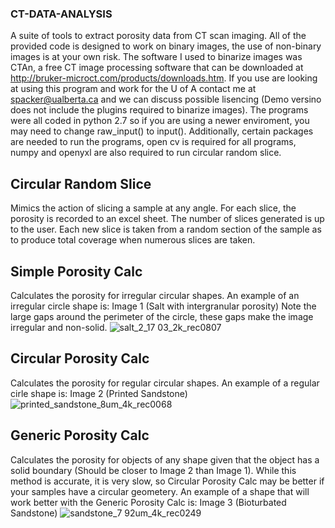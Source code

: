 ### CT-DATA-ANALYSIS
A suite of tools to extract porosity data from CT scan imaging. All of the provided code is designed to work on binary images, the use of non-binary images is at your own risk. The software I used to binarize images was CTAn, a free CT image processing software that can be downloaded at http://bruker-microct.com/products/downloads.htm. If you use are looking at using this program and work for the U of A contact me at spacker@ualberta.ca and we can discuss possible lisencing (Demo versino does not include the plugins required to binarize images). The programs were all coded in python 2.7 so if you are using a newer enviroment, you may need to change raw_input() to input(). Additionally, certain packages are needed to run the programs, open cv is required for all programs, numpy and openyxl are also required to run circular random slice. 

## Circular Random Slice 
Mimics the action of slicing a sample at any angle. For each slice, the porosity is recorded to an excel sheet. The number of slices generated is up to the user. Each new slice is taken from a random section of the sample as to produce total coverage when numerous slices are taken.

## Simple Porosity Calc
Calculates the porosity for irregular circular shapes. An example of an irregular circle shape is: Image 1 (Salt with intergranular porosity) Note the large gaps around the perimeter of the circle, these gaps make the image irregular and non-solid.
![salt_2_17 03_2k_rec0807](https://user-images.githubusercontent.com/35316529/45987469-d9ce3a80-c02e-11e8-9a0f-b95601038fda.jpg)

## Circular Porosity Calc
Calculates the porosity for regular circular shapes. An example of a regular cirle shape is: Image 2 (Printed Sandstone)
![printed_sandstone_8um_4k_rec0068](https://user-images.githubusercontent.com/35316529/45987387-5e6c8900-c02e-11e8-8916-12869e402015.jpg)

## Generic Porosity Calc
Calculates the porosity for objects of any shape given that the object has a solid boundary (Should be closer to Image 2 than Image 1).
While this method is accurate, it is very slow, so Circular Porosity Calc may be better if your samples have a circular geometery.
An example of a shape that will work better with the Generic Porosity Calc is: Image 3 (Bioturbated Sandstone)
![sandstone_7 92um_4k_rec0249](https://user-images.githubusercontent.com/35316529/46028027-b21db780-c0ac-11e8-9915-0a7743a1c0c4.jpg)

